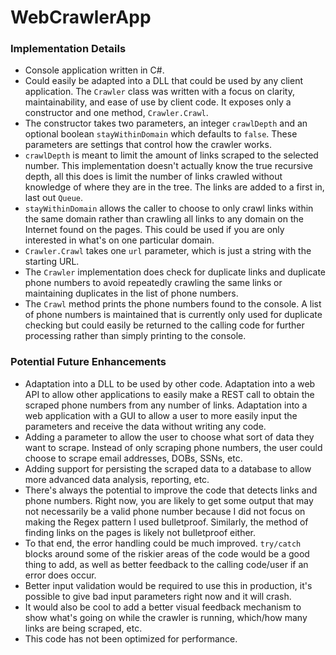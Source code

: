 # WebCrawlerApp

### Implementation Details
* Console application written in C#.
* Could easily be adapted into a DLL that could be used by any client application. The `Crawler` class was written with a focus on clarity, maintainability, and ease of use by 
client code. It exposes only a constructor and one method, `Crawler.Crawl`. 
* The constructor takes two parameters, an integer `crawlDepth` and an optional boolean `stayWithinDomain` which defaults to `false`. These parameters are settings that
control how the crawler works. 
* `crawlDepth` is meant to limit the amount of links scraped to the selected number. This implementation doesn't actually know the true recursive depth, all this does is 
limit the number of links crawled without knowledge of where they are in the tree. The links are added to a first in, last out `Queue`. 
* `stayWithinDomain` allows the caller to choose to only crawl links within the same domain rather than crawling all links to any domain on the Internet found on the pages. This
could be used if you are only interested in what's on one particular domain.
* `Crawler.Crawl` takes one `url` parameter, which is just a string with the starting URL.
* The `Crawler` implementation does check for duplicate links and duplicate phone numbers to avoid repeatedly crawling the same links or maintaining duplicates in the
list of phone numbers.
* The `Crawl` method prints the phone numbers found to the console. A list of phone numbers is maintained that is currently only used for duplicate checking but
could easily be returned to the calling code for further processing rather than simply printing to the console. 

### Potential Future Enhancements
* Adaptation into a DLL to be used by other code. Adaptation into a web API to allow other applications to easily make a REST call to obtain the scraped phone numbers
from any number of links. Adaptation into a web application with a GUI to allow a user to more easily input the parameters and receive the data without writing any code. 
* Adding a parameter to allow the user to choose what sort of data they want to scrape. Instead of only scraping phone numbers, the user could choose to scrape email addresses,
DOBs, SSNs, etc.
* Adding support for persisting the scraped data to a database to allow more advanced data analysis, reporting, etc.
* There's always the potential to improve the code that detects links and phone numbers. Right now, you are likely to get some output that may not necessarily be a valid 
phone number because I did not focus on making the Regex pattern I used bulletproof. Similarly, the method of finding links on the pages is likely not bulletproof either.
* To that end, the error handling could be much improved. `try/catch` blocks around some of the riskier areas of the code would be a good thing to add, as well as better
feedback to the calling code/user if an error does occur. 
* Better input validation would be required to use this in production, it's possible to give bad input parameters right now and it will crash. 
* It would also be cool to add a better visual feedback mechanism to show what's going on while the crawler is running, which/how many links are being scraped, 
etc.
* This code has not been optimized for performance.
